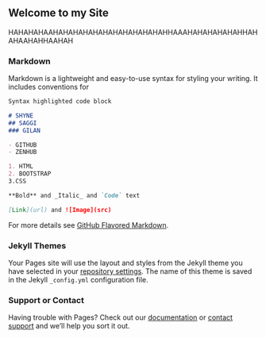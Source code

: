 ## Welcome to my Site

HAHAHAHAAHAHAHAHAHAHAHAHAHAHAHAHHAAAHAHAHAHAHAHHAHAHAAHAHHAAHAH

### Markdown

Markdown is a lightweight and easy-to-use syntax for styling your writing. It includes conventions for

```markdown
Syntax highlighted code block

# SHYNE
## SAGGI
### GILAN

- GITHUB
- ZENHUB

1. HTML
2. BOOTSTRAP
3.CSS

**Bold** and _Italic_ and `Code` text

[Link](url) and ![Image](src)
```

For more details see [GitHub Flavored Markdown](https://guides.github.com/features/mastering-markdown/).

### Jekyll Themes

Your Pages site will use the layout and styles from the Jekyll theme you have selected in your [repository settings](https://github.com/Shyne12/grupi-2/settings). The name of this theme is saved in the Jekyll `_config.yml` configuration file.

### Support or Contact

Having trouble with Pages? Check out our [documentation](https://help.github.com/categories/github-pages-basics/) or [contact support](https://github.com/contact) and we’ll help you sort it out.
